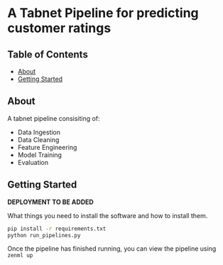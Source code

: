 # A Tabnet Pipeline for predicting customer ratings

## Table of Contents

- [About](#about)
- [Getting Started](#getting_started)

## About <a name = "about"></a>

A tabnet pipeline consisiting of:
  - Data Ingestion 
  - Data Cleaning
  - Feature Engineering
  - Model Training
  - Evaluation


## Getting Started <a name = "getting_started"></a>


**DEPLOYMENT TO BE ADDED**

What things you need to install the software and how to install them.

```bash
pip install -r requirements.txt 
python run_pipelines.py
```

Once the pipeline has finished running, you can view the pipeline using
`zenml up`